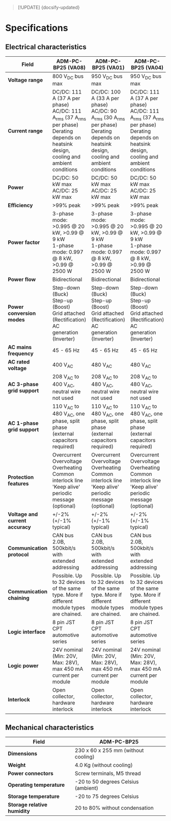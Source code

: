> [!UPDATE] {docsify-updated}

# Specifications


## Electrical characteristics

<div class="compact-table">

|Field|ADM-PC-BP25 (VA08)|ADM-PC-BP25 (VA01)|ADM-PC-BP25 (VA04)|
|-----|------------------|------------------|------------------|
|**Voltage range**|800 V<sub>DC</sub> bus max |950 V<sub>DC</sub> bus max|950 V<sub>DC</sub> bus max|
|**Current range**|DC/DC: 111 A (37 A per phase)  <br /> AC/DC: 111 A<sub>rms</sub> (37 A<sub>rms</sub> per phase)<br />Derating depends on heatsink design, cooling and ambient conditions|DC/DC: 100 A (33 A per phase)  <br /> AC/DC: 90 A<sub>rms</sub> (30 A<sub>rms</sub> per phase) <br />Derating depends on heatsink design, cooling and ambient conditions|DC/DC: 111 A (37 A per phase)  <br /> AC/DC: 111 A<sub>rms</sub> (37 A<sub>rms</sub> per phase)<br />Derating depends on heatsink design, cooling and ambient conditions|
|**Power**|DC/DC: 50 kW max  <br /> AC/DC: 25 kW max|DC/DC: 50 kW max  <br /> AC/DC: 25 kW max|DC/DC: 50 kW max  <br /> AC/DC: 25 kW max|
|**Efficiency**|>99% peak|>99% peak|>99% peak|
|**Power factor**|3-phase mode: >0.995 @ 20 kW, >0.99 @ 9 kW  <br />1-phase mode: 0.997 @ 8 kW, >0.99 @ 2500 W|3-phase mode: >0.995 @ 20 kW, >0.99 @ 9 kW  <br />1-phase mode: 0.997 @ 8 kW, >0.99 @ 2500 W|3-phase mode: >0.995 @ 20 kW, >0.99 @ 9 kW  <br />1-phase mode: 0.997 @ 8 kW, >0.99 @ 2500 W|
|**Power flow**|Bidirectional|Bidirectional|Bidirectional|
|**Power conversion modes**|Step-down (Buck)<br />Step-up (Boost)<br />Grid attached (Rectification) <br /> AC generation (Inverter) <br />|Step-down (Buck)<br />Step-up (Boost)<br />Grid attached (Rectification) <br /> AC generation (Inverter) <br />|Step-down (Buck)<br />Step-up (Boost)<br />Grid attached (Rectification) <br /> AC generation (Inverter) <br />|
|**AC mains frequency**|45 - 65 Hz|45 - 65 Hz|45 - 65 Hz|
|**AC rated voltage**|400 V<sub>AC</sub>|480 V<sub>AC</sub>|480 V<sub>AC</sub>|
|**AC 3-phase grid support**|208 V<sub>AC</sub> to 400 V<sub>AC</sub>, neutral wire not used|208 V<sub>AC</sub> to 480 V<sub>AC</sub>, neutral wire not used|208 V<sub>AC</sub> to 480 V<sub>AC</sub>, neutral wire not used|
|**AC 1-phase grid support**|110 V<sub>AC</sub> to 480 V<sub>AC</sub>, one phase, split phase (external capacitors required)|110 V<sub>AC</sub> to 480 V<sub>AC</sub>, one phase, split phase (external capacitors required)|110 V<sub>AC</sub> to 480 V<sub>AC</sub>, one phase, split phase (external capacitors required)|
|**Protection features**|Overcurrent<br />Overvoltage<br />Overheating <br /> Common interlock line<br />'Keep alive' periodic message (optional)|Overcurrent<br />Overvoltage<br />Overheating <br /> Common interlock line<br />'Keep alive' periodic message (optional)|Overcurrent<br />Overvoltage<br />Overheating <br /> Common interlock line<br />'Keep alive' periodic message (optional)|
|**Voltage and current accuracy**| +/-2% (+/-1% typical)| +/-2% (+/-1% typical)| +/-2% (+/-1% typical)|
|**Communication protocol**|CAN bus 2.0B, 500kbit/s with extended addressing|CAN bus 2.0B, 500kbit/s with extended addressing|CAN bus 2.0B, 500kbit/s with extended addressing|
|**Communication chaining**|Possible. Up to 32 devices of the same type. More if different module types are chained.|Possible. Up to 32 devices of the same type. More if different module types are chained.|Possible. Up to 32 devices of the same type. More if different module types are chained.|
|**Logic interface**| 8 pin JST CPT automotive series|8 pin JST CPT automotive series|8 pin JST CPT automotive series|
|**Logic power**| 24V nominal (Min: 20V, Max: 28V), max 450 mA current per module|24V nominal (Min: 20V, Max: 28V), max 450 mA current per module|24V nominal (Min: 20V, Max: 28V), max 450 mA current per module|
|**Interlock**| Open collector, hardware interlock|Open collector, hardware interlock|Open collector, hardware interlock|

</div>

## Mechanical characteristics

<div class="compact-table">

|Field|ADM-PC-BP25|
|-----|-----------|
|**Dimensions**| 230 x 60 x 255 mm (without cooling)|
|**Weight**| 4.0 Kg (without cooling)|
|**Power connectors**| Screw terminals, M5 thread|
|**Operating temperature**| -20 to 50 degrees Celsius (ambient)|
|**Storage temperature**| -20 to 75 degrees Celsius|
|**Storage relative humidity**| 20 to 80% without condensation|

</div>
